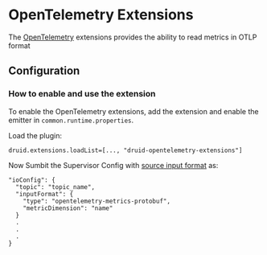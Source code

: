<!--
  ~ Licensed to the Apache Software Foundation (ASF) under one
  ~ or more contributor license agreements.  See the NOTICE file
  ~ distributed with this work for additional information
  ~ regarding copyright ownership.  The ASF licenses this file
  ~ to you under the Apache License, Version 2.0 (the
  ~ "License"); you may not use this file except in compliance
  ~ with the License.  You may obtain a copy of the License at
  ~
  ~   http://www.apache.org/licenses/LICENSE-2.0
  ~
  ~ Unless required by applicable law or agreed to in writing,
  ~ software distributed under the License is distributed on an
  ~ "AS IS" BASIS, WITHOUT WARRANTIES OR CONDITIONS OF ANY
  ~ KIND, either express or implied.  See the License for the
  ~ specific language governing permissions and limitations
  ~ under the License.
  -->

# OpenTelemetry Extensions

The [OpenTelemetry](https://opentelemetry.io/) extensions provides the ability to read metrics in OTLP format

## Configuration

### How to enable and use the extension

To enable the OpenTelemetry extensions, add the extension and enable the emitter in `common.runtime.properties`.

Load the plugin:

```properties
druid.extensions.loadList=[..., "druid-opentelemetry-extensions"]
```

Now Sumbit the Supervisor Config with [source input format](https://druid.apache.org/docs/latest/ingestion/data-formats/) as:

```
"ioConfig": {
  "topic": "topic_name",
  "inputFormat": {
    "type": "opentelemetry-metrics-protobuf",
    "metricDimension": "name"
  }
  .
  .
  .
}
```
